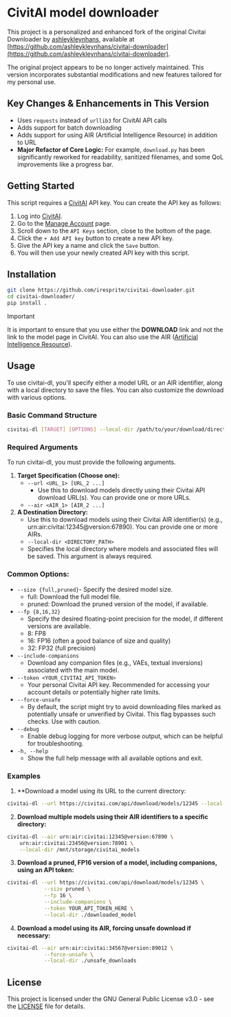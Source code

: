# CivitAI model downloader

This project is a personalized and enhanced fork of the original Civitai Downloader by [ashleykleynhans](https://github.com/ashleykleynhans), available at [https://github.com/ashleykleynhans/civitai-downloader](https://github.com/ashleykleynhans/civitai-downloader).

The original project appears to be no longer actively maintained. This version incorporates substantial modifications and new features tailored for my personal use.

## Key Changes & Enhancements in This Version

* Uses `requests` instead of `urllib3` for CivitAI API calls
* Adds support for batch downloading
* Adds support for using AIR (Artificial Intelligence Resource) in addition to URL
* **Major Refactor of Core Logic:** For example, `download.py` has been significantly reworked for readability, sanitized filenames, and some QoL improvements like a progress bar.

## Getting Started

This script requires a [CivitAI](https://civitai.com/user/account)
API key.  You can create the API key as follows:

1. Log into [CivitAI](https://civitai.com).
2. Go to the [Manage Account](https://civitai.com/user/account) page.
3. Scroll down to the `API Keys` section, close to the bottom of the page.
4. Click the `+ Add API key` button to create a new API key.
5. Give the API key a name and click the `Save` button.
6. You will then use your newly created API key with this script.

## Installation

```bash
git clone https://github.com/iresprite/civitai-downloader.git
cd civitai-downloader/
pip install .
```

> [!IMPORTANT]
> It is important to ensure that you use either the **DOWNLOAD** link
> and not the link to the model page in CivitAI. You can also
> use the AIR ([Artificial Intelligence Resource](https://github.com/civitai/civitai/wiki/AIR-%E2%80%90-Uniform-Resource-Names-for-AI)).

## Usage

To use civitai-dl, you'll specify either a model URL or an AIR identifier, along with a local directory to save the files. You can also customize the download with various options.

### Basic Command Structure

```bash
civitai-dl [TARGET] [OPTIONS] --local-dir /path/to/your/download/directory
```

### Required Arguments
To run civitai-dl, you must provide the following arguments.
1. **Target Specification (Choose one):**
   - `--url <URL_1> [URL_2 ...]`
       - Use this to download models directly using their Civitai API download URL(s).
       You can provide one or more URLs.
   - `--air <AIR_1> [AIR_2 ...]`
2. **A Destination Directory:**
   - Use this to download models using their Civitai AIR identifier(s) (e.g., urn:air:civitai:12345@version:67890).
       You can provide one or more AIRs.
   - `--local-dir <DIRECTORY_PATH>`
   - Specifies the local directory where models and associated files will be saved. This argument is always required.

### Common Options:
- `--size {full,pruned}`- Specify the desired model size.
    - full: Download the full model file.
    - pruned: Download the pruned version of the model, if available.
- `--fp {8,16,32}`
  - Specify the desired floating-point precision for the model, if different versions are available. 
  - 8: FP8 
  - 16: FP16 (often a good balance of size and quality)
  - 32: FP32 (full precision)
- `--include-companions`
  - Download any companion files (e.g., VAEs, textual inversions) associated with the main model. 
- `--token <YOUR_CIVITAI_API_TOKEN>`
  - Your personal Civitai API key. Recommended for accessing your account details or potentially higher rate limits.
- `--force-unsafe`
  - By default, the script might try to avoid downloading files marked as potentially unsafe or unverified by Civitai. This flag bypasses such checks. Use with caution.
- `--debug`
  - Enable debug logging for more verbose output, which can be helpful for troubleshooting.
- `-h, --help`
  - Show the full help message with all available options and exit.

### Examples
1. **Download a model using its URL to the current directory:

```bash
civitai-dl --url https://civitai.com/api/download/models/12345 --local-dir .
```

2. **Download multiple models using their AIR identifiers to a specific directory:**

```bash
civitai-dl --air urn:air:civitai:12345@version:67890 \
    urn:air:civitai:23456@version:78901 \
    --local-dir /mnt/storage/civitai_models
```
3. **Download a pruned, FP16 version of a model, including companions, using an API token:**

```bash
civitai-dl --url https://civitai.com/api/download/models/12345 \
            --size pruned \
            --fp 16 \
            --include-companions \
            --token YOUR_API_TOKEN_HERE \
            --local-dir ./downloaded_model
```

4. **Download a model using its AIR, forcing unsafe download if necessary:**

```bash
civitai-dl --air urn:air:civitai:34567@version:89012 \
            --force-unsafe \
            --local-dir ./unsafe_downloads
```

## License

This project is licensed under the GNU General Public License v3.0 - see the [LICENSE](LICENSE) file for details.
